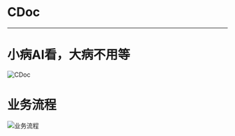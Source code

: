 # CDoc

---------------------

# 小病AI看，大病不用等



![CDoc](https://i.loli.net/2019/08/21/XYvGrJM2hp7nIRz.png)



# 业务流程

![业务流程](https://i.loli.net/2019/08/15/6TsfdNm15IjGMw2.png)

